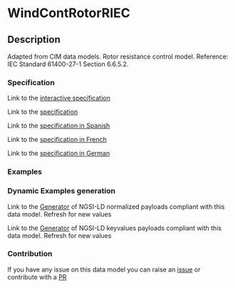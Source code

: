 # WindContRotorRIEC

## Description 

Adapted from CIM data models. Rotor resistance control model.  Reference: IEC Standard 61400-27-1 Section 6.6.5.2.
### Specification

Link to the [interactive specification](https://swagger.lab.fiware.org/?url=https://smart-data-models.github.io/dataModel.EnergyCIM/WindContRotorRIEC/swagger.yaml)

Link to the [specification](https://smart-data-models.github.io/dataModel.EnergyCIM/WindContRotorRIEC/doc/spec.md)

Link to the [specification in Spanish](https://smart-data-models.github.io/dataModel.EnergyCIM/WindContRotorRIEC/doc/spec_ES.md)

Link to the [specification in French](https://smart-data-models.github.io/dataModel.EnergyCIM/WindContRotorRIEC/doc/spec_FR.md)

Link to the [specification in German](https://smart-data-models.github.io/dataModel.EnergyCIM/WindContRotorRIEC/doc/spec_DE.md)
### Examples
### Dynamic Examples generation

Link to the [Generator](https://smartdatamodels.org/extra/ngsi-ld_generator_v0.92.php?schemaUrl=https://raw.githubusercontent.com/smart-data-models/dataModel.EnergyCIM/master/WindContRotorRIEC/schema.json&email=info@smartdatamodels.org) of NGSI-LD normalized payloads compliant with this data model. Refresh for new values

Link to the [Generator](https://smartdatamodels.org/extra/ngsi-ld_generator_keyvalues_v0.92.php?schemaUrl=https://raw.githubusercontent.com/smart-data-models/dataModel.EnergyCIM/master/WindContRotorRIEC/schema.json&email=info@smartdatamodels.org) of NGSI-LD keyvalues payloads compliant with this data model. Refresh for new values
### Contribution

 If you have any issue on this data model you can raise an [issue](https://github.com/smart-data-models/dataModel.EnergyCIM/issues)  or contribute with a [PR](https://github.com/smart-data-models/dataModel.EnergyCIM/pulls)